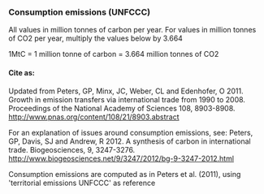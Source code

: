 ### Consumption emissions (UNFCCC)

All values in million tonnes of carbon per year. For values in million tonnes of
CO2 per year, multiply the values below by 3.664

1MtC = 1 million tonne of carbon = 3.664 million tonnes of CO2

#### Cite as:
Updated from Peters, GP, Minx, JC, Weber, CL and Edenhofer, O 2011. Growth in emission transfers via international trade from 1990 to 2008. Proceedings of the National Academy of Sciences 108, 8903-8908.
http://www.pnas.org/content/108/21/8903.abstract

For an explanation of issues around consumption emissions, see: Peters, GP, Davis, SJ and Andrew, R 2012. A synthesis of carbon in international trade. Biogeosciences, 9, 3247-3276.
http://www.biogeosciences.net/9/3247/2012/bg-9-3247-2012.html

Consumption emissions are computed as in Peters et al. (2011), using 'territorial emissions UNFCCC' as reference
